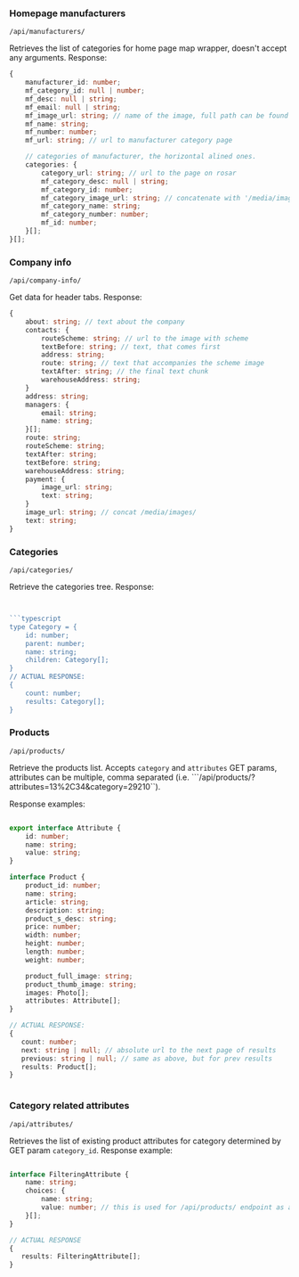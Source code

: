 
### Homepage manufacturers
```
/api/manufacturers/
```
Retrieves the list of categories for home page map wrapper, doesn't accept any arguments.
Response:

```typescript
{
    manufacturer_id: number;
    mf_category_id: null | number;
    mf_desc: null | string;
    mf_email: null | string;
    mf_image_url: string; // name of the image, full path can be found by concatenating /media/images/ and this value
    mf_name: string;
    mf_number: number;
    mf_url: string; // url to manufacturer category page

    // categories of manufacturer, the horizontal alined ones.
    categories: {
        category_url: string; // url to the page on rosar
        mf_category_desc: null | string;
        mf_category_id: number;
        mf_category_image_url: string; // concatenate with '/media/images/' for getting full path
        mf_category_name: string;
        mf_category_number: number;
        mf_id: number;
    }[];
}[];
```

### Company info
```
/api/company-info/
```
Get data for header tabs. Response:
```typescript
{
    about: string; // text about the company
    contacts: {
        routeScheme: string; // url to the image with scheme 
        textBefore: string; // text, that comes first
        address: string;
        route: string; // text that accompanies the scheme image 
        textAfter: string; // the final text chunk
        warehouseAddress: string;
    }
    address: string;
    managers: {
        email: string;
        name: string;
    }[];
    route: string;
    routeScheme: string;
    textAfter: string;
    textBefore: string;
    warehouseAddress: string;
    payment: {
        image_url: string;
        text: string;
    }
    image_url: string; // concat /media/images/
    text: string;
}
```


### Categories
```
/api/categories/
```
Retrieve the categories tree. Response:
```typescript


```typescript
type Category = {
    id: number;
    parent: number;
    name: string;
    children: Category[];
}
// ACTUAL RESPONSE:
{
    count: number;
    results: Category[];
}
```

### Products
```
/api/products/
```
Retrieve the products list. Accepts ```category``` and ```attributes``` GET params, attributes can be multiple, comma separated (i.e. ```/api/products/?attributes=13%2C34&category=29210``).

Response examples:
```typescript

export interface Attribute {
    id: number;
    name: string;
    value: string;
}

interface Product {
    product_id: number;
    name: string;
    article: string;
    description: string;
    product_s_desc: string;
    price: number;
    width: number;
    height: number;
    length: number;
    weight: number;

    product_full_image: string;
    product_thumb_image: string;
    images: Photo[];
    attributes: Attribute[];
}

// ACTUAL RESPONSE:
{
   count: number;
   next: string | null; // absolute url to the next page of results
   previous: string | null; // same as above, but for prev results
   results: Product[];
}



```
### Category related attributes
```
/api/attributes/
```
Retrieves the list of existing product attributes for category determined by GET param ```category_id```. Response example:
```typescript

interface FilteringAttribute {
    name: string;
    choices: {
        name: string;
        value: number; // this is used for /api/products/ endpoint as attributes GET param
    }[];
}

// ACTUAL RESPONSE
{
   results: FilteringAttribute[];
}
```

